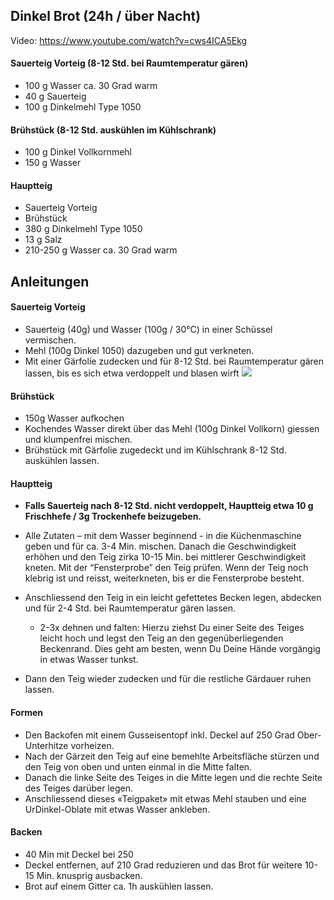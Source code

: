 
## Dinkel Brot (24h / über Nacht)

Video: https://www.youtube.com/watch?v=cws4ICA5Ekg
#### Sauerteig Vorteig (8-12 Std. bei Raumtemperatur gären)
- 100 g Wasser ca. 30 Grad warm
- 40 g Sauerteig
- 100 g Dinkelmehl Type 1050
#### Brühstück (8-12 Std. auskühlen im Kühlschrank)
- 100 g Dinkel Vollkornmehl
- 150 g Wasser
#### Hauptteig
- Sauerteig Vorteig
- Brühstück
- 380 g Dinkelmehl Type 1050
- 13 g Salz
- 210-250 g Wasser ca. 30 Grad warm

## Anleitungen
#### Sauerteig Vorteig
- Sauerteig (40g) und Wasser (100g / 30°C) in einer Schüssel vermischen.
- Mehl (100g Dinkel 1050) dazugeben und gut verkneten.
- Mit einer Gärfolie zudecken und für 8-12 Std. bei Raumtemperatur gären lassen, bis es sich etwa verdoppelt und blasen wirft
  ![](../../../../attachments/CleanShot%202024-10-04%20at%2013.43.58@2x.png)
#### Brühstück
- 150g Wasser aufkochen
- Kochendes Wasser direkt über das Mehl (100g Dinkel Vollkorn) giessen und klumpenfrei mischen.
- Brühstück mit Gärfolie zugedeckt und im Kühlschrank 8-12 Std. auskühlen lassen.
#### Hauptteig
- **Falls Sauerteig nach 8-12 Std. nicht verdoppelt, Hauptteig etwa 10 g Frischhefe / 3g Trockenhefe beizugeben.**
    
- Alle Zutaten – mit dem Wasser beginnend - in die Küchenmaschine geben und für ca. 3-4 Min. mischen. Danach die Geschwindigkeit erhöhen und den Teig zirka 10-15 Min. bei mittlerer Geschwindigkeit kneten. Mit der “Fensterprobe” den Teig prüfen. Wenn der Teig noch klebrig ist und reisst, weiterkneten, bis er die Fensterprobe besteht.
    
- Anschliessend den Teig in ein leicht gefettetes Becken legen, abdecken und für 2-4 Std. bei Raumtemperatur gären lassen. 
	- 2-3x dehnen und falten: Hierzu ziehst Du einer Seite des Teiges leicht hoch und legst den Teig an den gegenüberliegenden Beckenrand. Dies geht am besten, wenn Du Deine Hände vorgängig in etwas Wasser tunkst.
    
- Dann den Teig wieder zudecken und für die restliche Gärdauer ruhen lassen.
#### Formen
- Den Backofen mit einem Gusseisentopf inkl. Deckel auf 250 Grad Ober-Unterhitze vorheizen.
- Nach der Gärzeit den Teig auf eine bemehlte Arbeitsfläche stürzen und den Teig von oben und unten einmal in die Mitte falten.
- Danach die linke Seite des Teiges in die Mitte legen und die rechte Seite des Teiges darüber legen.
- Anschliessend dieses «Teigpaket» mit etwas Mehl stauben und eine UrDinkel-Oblate mit etwas Wasser ankleben.
#### Backen
- 40 Min mit Deckel bei 250
- Deckel entfernen, auf 210 Grad reduzieren und das Brot für weitere 10-15 Min. knusprig ausbacken.
- Brot auf einem Gitter ca. 1h auskühlen lassen.
